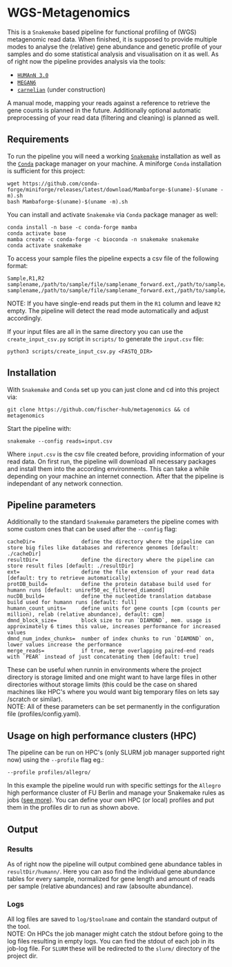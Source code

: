 # WGS-Metagenomics
This is a `Snakemake` based pipeline for functional profiling of (WGS) metagenomic read data.
When finished, it is supposed to provide multiple modes to analyse the (relative) gene abundance and genetic profile of your samples and do some statistical analysis and visualisation on it as well.
As of right now the pipeline provides analysis via the tools:
- [`HUMAnN 3.0`](https://github.com/biobakery/humann)
- [`MEGAN6`](https://uni-tuebingen.de/fakultaeten/mathematisch-naturwissenschaftliche-fakultaet/fachbereiche/informatik/lehrstuehle/algorithms-in-bioinformatics/software/megan6/)
- [`carnelian`](https://github.com/snz20/carnelian) (under construction)

A manual mode, mapping your reads against a reference to retrieve the gene counts is planned in the future.
Additionally optional automatic preprocessing of your read data (filtering and cleaning) is planned as well.

## Requirements
To run the pipeline you will need a working [`Snakemake`](https://snakemake.readthedocs.io/en/stable/) installation as well as the [`Conda`](https://github.com/conda-forge/miniforge) package manager on your machine. A miniforge `Conda` installation is sufficient for this project:

```
wget https://github.com/conda-forge/miniforge/releases/latest/download/Mambaforge-$(uname)-$(uname -m).sh
bash Mambaforge-$(uname)-$(uname -m).sh
```
You can install and activate `Snakemake` via `Conda` package manager as well:

```
conda install -n base -c conda-forge mamba
conda activate base
mamba create -c conda-forge -c bioconda -n snakemake snakemake
conda activate snakemake
```
To access your sample files the pipeline expects a csv file of the following format:

```
Sample,R1,R2
samplename,/path/to/sample/file/samplename_forward.ext,/path/to/sample/file/samplename_reverse.ext
samplename,/path/to/sample/file/samplename_forward.ext,/path/to/sample/file/samplename_reverse.ext
```
NOTE: If you have single-end reads put them in the `R1` column and leave `R2` empty. The pipeline will detect the read mode automatically and adjust accordingly.

If your input files are all in the same directory you can use the `create_input_csv.py` script in `scripts/` to generate the `input.csv` file:
```
python3 scripts/create_input_csv.py <FASTQ_DIR>
```
## Installation
With `Snakemake` and `Conda` set up you can just clone and cd into this project via:
```
git clone https://github.com/fischer-hub/metagenomics && cd metagenomics
```
Start the pipeline with: 
```
snakemake --config reads=input.csv
```
Where `input.csv` is the csv file created before, providing information of your read data. On first run, the pipeline will download all necessary packages and install them into the according environments. This can take a while depending on your machine an internet connection.
After that the pipeline is independant of any network connection.

## Pipeline parameters
Additionally to the standard `Snakemake` parameters the pipeline comes with some custom ones that can be used after the `--config` flag:
```
cacheDir=               define the directory where the pipeline can store big files like databases and reference genomes [default: ./cacheDir]
resultDir=              define the directory where the pipeline can store result files [default: ./resultDir]
ext=                    define the file extension of your read data [default: try to retrieve automatically]
protDB_build=           define the protein database build used for humann runs [default: uniref50_ec_filtered_diamond]
nucDB_build=            define the nucleotide translation database build used for humann runs [default: full]
humann_count_units=     define units for gene counts [cpm (counts per million), relab (relative abundance), default: cpm]
dmnd_block_size=        block size to run `DIAMOND`, mem. usage is approximately 6 times this value, increases performance for increased values
dmnd_num_index_chunks=  number of index chunks to run `DIAMOND` on, lower values increase the performance
merge_reads=            if true, merge overlapping paired-end reads with `PEAR` instead of just concatenating them [default: true]
```
These can be useful when runnin in environments where the project directory is storage limited and one might want to have large files in other directories without storage limits (this could be the case on shared machines like HPC's where you would want big temporary files on lets say /scratch or similar).\
NOTE: All of these parameters can be set permanently in the configuration file (profiles/config.yaml).

## Usage on high performance clusters (HPC)
The pipeline can be run on HPC's (only SLURM job manager supported right now) using the `--profile` flag eg.:
```
--profile profiles/allegro/
```
In this example the pipeline would run with specific settings for the `Allegro` high performance cluster of FU Berlin and manage your Snakemake rules as jobs ([see more](https://github.com/Snakemake-Profiles/slurm)).
You can define your own HPC (or local) profiles and put them in the profiles dir to run as shown above. 

## Output
### Results
As of right now the pipeline will output combined gene abundance tables in `resultDir/humann/`. Here you can aso find the individual gene abundance tables for every sample, normalized for gene length and amount of reads per sample (relative abundances) and raw (absoulte abundance).

### Logs
All log files are saved to `log/$toolname` and contain the standard output of the tool.\
NOTE: On HPCs the job manager might catch the stdout before going to the log files resulting in empty logs. You can find the stdout of each job in its job-log file. For `SLURM` these will be redirected to the `slurm/` directory of the project dir.





